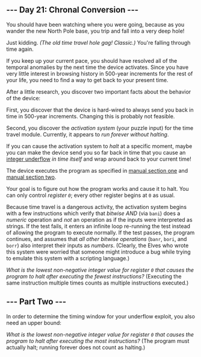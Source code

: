 \--- Day 21: Chronal Conversion ---
-----------------------------------

You should have been watching where you were going, because as you wander the new North Pole base, you trip and fall into a very deep hole!

Just kidding. _(The old time travel hole gag! Classic.)_ You're falling through time again.

If you keep up your current pace, you should have resolved all of the temporal anomalies by the next time the device activates. Since you have very little interest in browsing history in 500-year increments for the rest of your life, you need to find a way to get back to your present time.

After a little research, you discover two important facts about the behavior of the device:

First, you discover that the device is hard-wired to always send you back in time in 500-year increments. Changing this is probably not feasible.

Second, you discover the _activation system_ (your puzzle input) for the time travel module. Currently, it appears to _run forever without halting_.

If you can cause the activation system to _halt_ at a specific moment, maybe you can make the device send you so far back in time that you cause an [integer underflow](https://cwe.mitre.org/data/definitions/191.html) _in time itself_ and wrap around back to your current time!

The device executes the program as specified in [manual section one](Day16.md) and [manual section two](Day19.md).

Your goal is to figure out how the program works and cause it to halt. You can only control _register `0`_; every other register begins at `0` as usual.

Because time travel is a dangerous activity, the activation system begins with a few instructions which verify that _bitwise AND_ (via `bani`) does a _numeric_ operation and _not_ an operation as if the inputs were interpreted as strings. If the test fails, it enters an infinite loop re-running the test instead of allowing the program to execute normally. If the test passes, the program continues, and assumes that _all other bitwise operations_ (`banr`, `bori`, and `borr`) also interpret their inputs as _numbers_. (Clearly, the Elves who wrote this system were worried that someone might introduce a bug while trying to emulate this system with a scripting language.)

_What is the lowest non-negative integer value for register `0` that causes the program to halt after executing the fewest instructions?_ (Executing the same instruction multiple times counts as multiple instructions executed.)

\--- Part Two ---
-----------------

In order to determine the timing window for your underflow exploit, you also need an upper bound:

_What is the lowest non-negative integer value for register `0` that causes the program to halt after executing the most instructions?_ (The program must actually halt; running forever does not count as halting.)